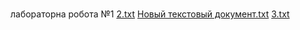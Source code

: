 # 
лабораторна робота №1
[2.txt](https://github.com/user-attachments/files/17682608/2.txt)
[Новый текстовый документ.txt](https://github.com/user-attachments/files/17682607/default.txt)
[3.txt](https://github.com/user-attachments/files/17682606/3.txt)
